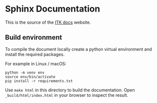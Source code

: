 # Sphinx Documentation

This is the source of the [ITK docs](docs.itk.org) website.

## Build environment

To compile the document locally create a python virtual environment and install the required packages.

For example in Linux / macOS:

```
python -m venv env
source env/bin/activate
pip install -r requirements.txt
```

Use `make html` in this directory to build the documentation.
Open `_build/html/index.html` in your browser to inspect the result.

